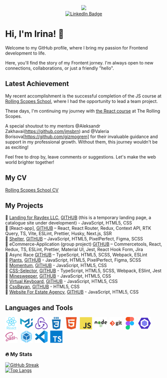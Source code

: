 <div align="center">
  <img src="https://media.giphy.com/media/3kPDmoWdBpQPNhCnUG/giphy.gif" width="300"/>    
  <div id="badges">
  <a href="https://www.linkedin.com/in/irina-konovalchuk">
    <img src="https://img.shields.io/badge/LinkedIn-blue?style=for-the-badge&logo=linkedin&logoColor=white" alt="LinkedIn Badge"/>
  </a>
</div>
</div>

# Hi, I'm Irina! 👋

Welcome to my GitHub profile, where I bring my passion for Frontend development to life.

Here, you'll find the story of my Frontent jorney. I'm always open to new connections, collaborations, or just a friendly "hello".

## Latest Achievement
My recent accomplishment is the successful completion of the JS course at [Rolling Scopes School](https://rs.school/js/), where I had the opportunity to lead a team project.

These days, I'm continuing my journey with  [the React course](https://rs.school/react/) at The Rolling Scopes.

A special shoutout to my mentors @Aleksandr Zakhavai(https://github.com/jmsbrn) and @Valeria Borisova[https://github.com/gizmogrem] for their invaluable guidance and support in my professional growth. Without them, this journey wouldn't be as exciting!

Feel free to drop by, leave comments or suggestions. Let's make the web world brighter together!


## My CV
[Rolling Scopes School CV](https://app.rs.school/cv/f7556a72-e9b3-421f-ba7d-4893c53a611f)


## My Projects
:pushpin: [Landing for Raydex LLC](https://raydexkz.com/),  [GITHUB](https://github.com/Irina0313/raydex) (this is a temporary landing page, a catalogue site under development) - JavaScript, HTML5, CSS     
:pushpin: [React-app],  [GITHUB](https://github.com/Irina0313/react-app) – React, React Router, Redux, Context API, RTK Query, TS, Vite, ESLint, Prettier, Husky, Next.js, SSR     
:pushpin: [Shelter](https://rolling-scopes-school.github.io/irina0313-JSFE2023Q1/shelter/),  [GITHUB](https://github.com/Irina0313/RSS-JS-course-repo/pull/6) – JavaScript, HTML5, PixelPerfect, Figma, SCSS     
:pushpin: eCommerce-Application (group project) [GITHUB](https://github.com/Irina0313/eCommerce-Application)  – Commercetools, React, Redux, TS, ESLint, Prettier, Material UI, Jest, React Hook Form, Jira     
:pushpin: Async Race [GITHUB](https://github.com/Irina0313/RSS-JS-course-repo/pull/6)  – TypeScript, HTML5, SCSS, Webpack, ESLint     
:pushpin: [Plants](https://rolling-scopes-school.github.io/irina0313-JSFEPRESCHOOL2022Q4/plants/),  [GITHUB](https://github.com/Irina0313/RSS-JS-preschool-cource-repo/pull/2)  - JavaScript, HTML5, PixelPerfect, Figma, SCSS     
:pushpin: [Momentum](https://rolling-scopes-school.github.io/irina0313-JSFEPRESCHOOL2022Q4/momentum),  [GITHUB](https://github.com/Irina0313/RSS-JS-preschool-cource-repo/pull/2) - JavaScript, HTML5, CSS     
:pushpin: [CSS-Selector](https://rolling-scopes-school.github.io/irina0313-JSFE2023Q1/RSS-CSS-Selectors/),  [GITHUB](https://github.com/Irina0313/RSS-JS-preschool-cource-repo/pull/1) - TypeScript, HTML5, SCSS, Webpack, ESlint, Jest     
:pushpin: [Minesweeper](https://rolling-scopes-school.github.io/irina0313-JSFE2023Q1/minesweeper/),  [GITHUB](https://github.com/Irina0313/RSS-JS-course-repo/pull/5) - JavaScript, HTML5, CSS     
:pushpin: [Virtual Keyboard](https://irina0313.github.io/virtual-keyboard/),  [GITHUB](https://github.com/Irina0313/RSS-JS-course-repo/pull/5)   - JavaScript, HTML5, CSS     
:pushpin: [CssBayan](https://irina0313.github.io/cssBayan/cssBayan/index.html),  [GITHUB](https://github.com/Irina0313/cssBayan/pull/1) - HTML5, CSS     
:pushpin: [Website For Estate Agency](https://irina0313.github.io/Diplom_project/),  [GITHUB](https://github.com/Irina0313/Diplom_project) - JavaScript, HTML5, CSS    

## Languages and Tools
<div>
  <img src="https://github.com/devicons/devicon/blob/master/icons/react/react-original-wordmark.svg" title="React" alt="React" width="40" height="40"/>&nbsp;
  <img src="https://github.com/devicons/devicon/blob/master/icons/materialui/materialui-original.svg" title="Material UI" alt="Material UI" width="40" height="40"/>&nbsp;
  <img src="https://github.com/devicons/devicon/blob/master/icons/redux/redux-original.svg" title="Redux" alt="Redux " width="40" height="40"/>&nbsp;
  <img src="https://github.com/devicons/devicon/blob/master/icons/css3/css3-plain-wordmark.svg"  title="CSS3" alt="CSS" width="40" height="40"/>&nbsp;
  <img src="https://github.com/devicons/devicon/blob/master/icons/html5/html5-original.svg" title="HTML5" alt="HTML" width="40" height="40"/>&nbsp;
  <img src="https://github.com/devicons/devicon/blob/master/icons/javascript/javascript-original.svg" title="JavaScript" alt="JavaScript" width="40" height="40"/>&nbsp;
  <img src="https://github.com/devicons/devicon/blob/master/icons/nodejs/nodejs-original-wordmark.svg" title="NodeJS" alt="NodeJS" width="40" height="40"/>&nbsp;
  <img src="https://github.com/devicons/devicon/blob/master/icons/git/git-original-wordmark.svg" title="Git" **alt="Git" width="40" height="40"/>
  <img src="https://github.com/devicons/devicon/blob/master/icons/figma/figma-original.svg" title="Figma" alt="Figma" width="40" height="40"/>&nbsp;
  <img src="https://github.com/devicons/devicon/blob/master/icons/eslint/eslint-original.svg" title="ESLint" alt="ESLint" width="40" height="40"/>&nbsp;
  <img src="https://github.com/devicons/devicon/blob/master/icons/sass/sass-original.svg" title="Sass" alt="Sass" width="40" height="40"/>&nbsp;
  <img src="https://github.com/devicons/devicon/blob/master/icons/webpack/webpack-original.svg" title="Webpack" alt="Webpack" width="40" height="40"/>&nbsp;
  <img src="https://github.com/devicons/devicon/blob/master/icons/vscode/vscode-original.svg" title="VSCode" alt="VSCode" width="40" height="40"/>&nbsp;
  <img src="https://github.com/devicons/devicon/blob/master/icons/typescript/typescript-original.svg" title="TS" alt="TS" width="40" height="40"/>&nbsp;
</div>

### :fire: My Stats
[![GitHub Streak](http://github-readme-streak-stats.herokuapp.com?user=Irina0313&theme=dark&background=000000)](https://git.io/streak-stats)     
[![Top Langs](https://github-readme-stats.vercel.app/api/top-langs/?username=Irina0313&layout=compact&theme=vision-friendly-dark)](https://github.com/anuraghazra/github-readme-stats)
